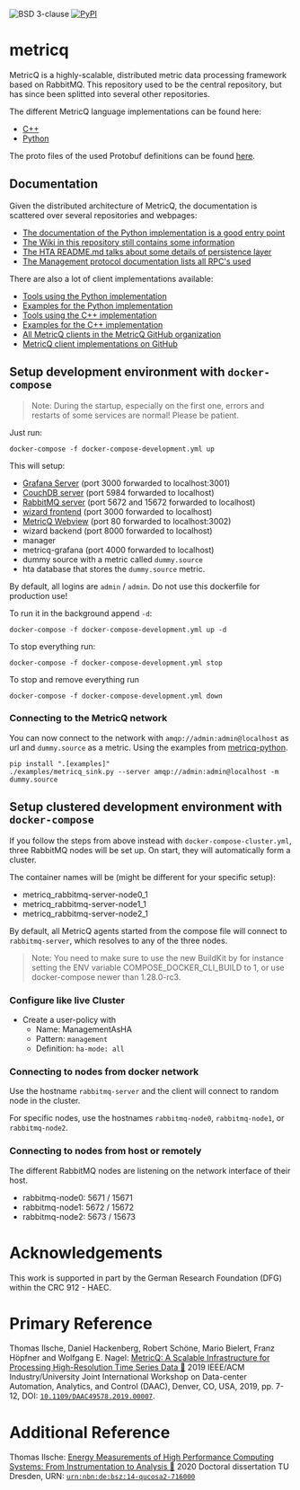 ![BSD 3-clause](https://img.shields.io/badge/license-BSD%203--clause-blue.svg)
[![PyPI](https://img.shields.io/pypi/v/metricq)](https://pypi.org/project/metricq/)

# metricq

MetricQ is a highly-scalable, distributed metric data processing framework based on RabbitMQ.
This repository used to be the central repository, but has since been splitted into several other
repositories.

The different MetricQ language implementations can be found here:

- [C++](https://github.com/metricq/metricq-cpp)
- [Python](https://github.com/metricq/metricq-python)

The proto files of the used Protobuf definitions can be found [here](https://github.com/metricq/metricq-python).

## Documentation

Given the distributed architecture of MetricQ, the documentation is scattered over several repositories and webpages:

- [The documentation of the Python implementation is a good entry point](https://metricq.github.io/metricq-python/)
- [The Wiki in this repository still contains some information](https://github.com/metricq/metricq/wiki)
- [The HTA README.md talks about some details of persistence layer](https://github.com/metricq/hta/blob/master/README.md)
- [The Management protocol documentation lists all RPC's used](https://metricq.github.io/metricq-rpc-docs/)

There are also a lot of client implementations available:

- [Tools using the Python implementation](https://github.com/metricq/metricq-tools)
- [Examples for the Python implementation](https://github.com/metricq/metricq-python/tree/master/examples)
- [Tools using the C++ implementation](https://github.com/metricq/metricq-cpp/tree/master/tools)
- [Examples for the C++ implementation](https://github.com/metricq/metricq-cpp/tree/master/examples)
- [All MetricQ clients in the MetricQ GitHub organization](https://github.com/metricq?q=topic%3Ametricq-client&type=&language=)
- [MetricQ client implementations on GitHub](https://github.com/search?p=2&q=metricq-client&type=Repositories)


## Setup development environment with ```docker-compose```

> Note: During the startup, especially on the first one, errors and restarts of some services are normal! Please be patient.

Just run:

```
docker-compose -f docker-compose-development.yml up
```

This will setup:

- [Grafana Server](http://localhost:3001) (port 3000 forwarded to localhost:3001)
- [CouchDB server](http://localhost:5984) (port 5984 forwarded to localhost)
- [RabbitMQ server](http://localhost:15672/) (port 5672 and 15672 forwarded to localhost)
- [wizard frontend](http://localhost:3000/wizard/) (port 3000 forwarded to localhost)
- [MetricQ Webview](http://localhost:3002/webview/) (port 80 forwarded to localhost:3002)
- wizard backend (port 8000 forwarded to localhost)
- manager
- metricq-grafana (port 4000 forwarded to localhost)
- dummy source with a metric called `dummy.source`
- hta database that stores the `dummy.source` metric.

By default, all logins are `admin` / `admin`. Do not use this dockerfile for production use!

To run it in the background append ```-d```:

```
docker-compose -f docker-compose-development.yml up -d
```

To stop everything run:

```
docker-compose -f docker-compose-development.yml stop
```

To stop and remove everything run

```
docker-compose -f docker-compose-development.yml down
```

### Connecting to the MetricQ network

You can now connect to the network with `amqp://admin:admin@localhost` as url and `dummy.source` as a metric. Using the examples from [metricq-python](https://github.com/metricq/metricq-python).

```
pip install ".[examples]"
./examples/metricq_sink.py --server amqp://admin:admin@localhost -m dummy.source
```

## Setup clustered development environment with ```docker-compose```

If you follow the steps from above instead with `docker-compose-cluster.yml`,
three RabbitMQ nodes will be set up.
On start, they will automatically form a cluster.

The container names will be (might be different for your specific setup):

- metricq_rabbitmq-server-node0_1
- metricq_rabbitmq-server-node1_1
- metricq_rabbitmq-server-node2_1

By default, all MetricQ agents started from the compose file will connect to
`rabbitmq-server`, which resolves to any of the three nodes.

> Note: You need to make sure to use the new BuildKit by for instance setting the ENV variable
> COMPOSE_DOCKER_CLI_BUILD to 1, or use docker-compose newer than 1.28.0-rc3.

### Configure like live Cluster

- Create a user-policy with
    - Name: ManagementAsHA
    - Pattern: `management`
    - Definition: `ha-mode:	all`

### Connecting to nodes from docker network

Use the hostname `rabbitmq-server` and the client will connect to random node in the cluster.

For specific nodes, use the hostnames `rabbitmq-node0`, `rabbitmq-node1`, or `rabbitmq-node2`.

### Connecting to nodes from host or remotely

The different RabbitMQ nodes are listening on the network interface of their host.

- rabbitmq-node0: 5671 / 15671
- rabbitmq-node1: 5672 / 15672
- rabbitmq-node2: 5673 / 15673

# Acknowledgements

This work is supported in part by the German Research Foundation (DFG) within the CRC 912 - HAEC.

# Primary Reference

Thomas Ilsche, Daniel Hackenberg, Robert Schöne, Mario Bielert, Franz Höpfner and Wolfgang E. Nagel: [MetricQ: A Scalable Infrastructure for Processing High-Resolution Time Series Data 📕](https://tu-dresden.de/zih/forschung/ressourcen/dateien/projekte/haec/metricq-a-scalable-infrastructure-for-processing-high-resolution-time-series-data) 2019 IEEE/ACM Industry/University Joint International Workshop on Data-center Automation, Analytics, and Control (DAAC), Denver, CO, USA, 2019, pp. 7-12, DOI: [`10.1109/DAAC49578.2019.00007`](https://doi.org/10.1109/DAAC49578.2019.00007).

# Additional Reference

Thomas Ilsche: [Energy Measurements of High Performance Computing Systems: From Instrumentation to Analysis 📕](https://tud.qucosa.de/api/qucosa%3A71600/attachment/ATT-0/) 2020 Doctoral dissertation TU Dresden, URN: [`urn:nbn:de:bsz:14-qucosa2-716000`](https://nbn-resolving.org/urn:nbn:de:bsz:14-qucosa2-716000)
